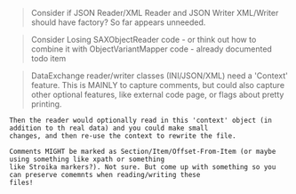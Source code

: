 >	Consider if JSON Reader/XML Reader and JSON Writer XML/Writer should have factory?
	So far appears unneeded.

>	Consider Losing SAXObjectReader code - or think out how to combine it with 
	ObjectVariantMapper code - already documented todo item


>	DataExchange reader/writer classes (INI/JSON/XML) need a 'Context' feature. This is MAINLY to capture
	comments, but could also capture other optional features, like external code page, or flags about pretty printing.

	Then the reader would optionally read in this 'context' object (in addition to th real data) and you could make small
	changes, and then re-use the context to rewrite the file.

	Comments MIGHT be marked as Section/Item/Offset-From-Item (or maybe using something like xpath or something
	like Stroika markers?). Not sure. But come up with something so you can preserve comemnts when reading/writing these
	files!
